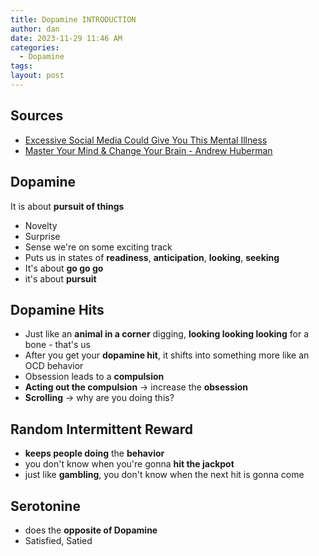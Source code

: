 ```yaml
---
title: Dopamine INTRODUCTION
author: dan
date: 2023-11-29 11:46 AM
categories:
  - Dopamine
tags: 
layout: post
---
```

## Sources
- [Excessive Social Media Could Give You This Mental Illness](https://www.youtube.com/watch?v=Zh-AcF_4Hao)
- [Master Your Mind & Change Your Brain - Andrew Huberman](https://www.youtube.com/watch?v=31DMZLK_PPs )

## Dopamine 
It is about **pursuit of things**
- Novelty
- Surprise
- Sense we're on some exciting track
- Puts us in states of **readiness**, **anticipation**, **looking**, **seeking**
- It's about **go go go**
- it's about **pursuit**

## Dopamine Hits 
- Just like an **animal in a corner** digging, **looking looking looking** for a bone - that's us
- After you get your **dopamine hit**, it shifts into something more like an OCD behavior
- Obsession leads to a **compulsion**
- **Acting out the compulsion** -> increase the **obsession**
- **Scrolling** -> why are you doing this?

## Random Intermittent Reward
- **keeps people doing** the **behavior**
- you don't know when you're gonna **hit the jackpot**
- just like **gambling**, you don't know when the next hit is gonna come

## Serotonine 
- does the **opposite of Dopamine**
- Satisfied, Satied




